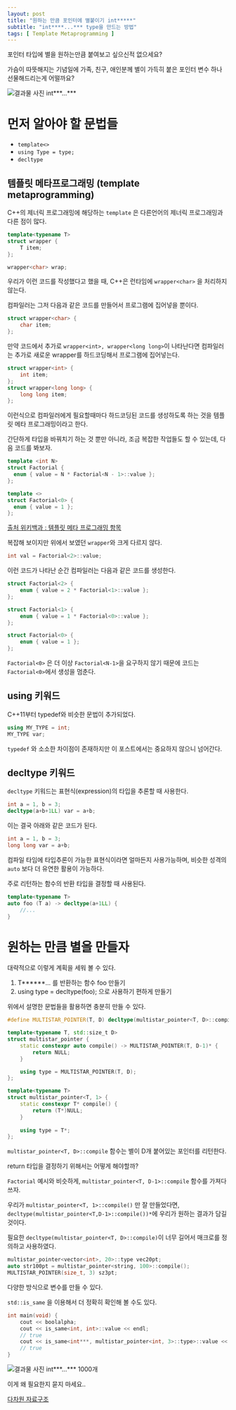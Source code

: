 ```yaml
---
layout: post
title: "원하는 만큼 포인터에 별붙이기 int*****"
subtitle: "int****...*** type을 만드는 방법"
tags: [ Template Metaprogramming ]
---
```


포인터 타입에 별을 원하는만큼 붙여보고 싶으신적 없으세요?

가슴이 따뜻해지는 기념일에 가족, 친구, 애인분께 별이 가득히 붙은 포인터 변수 하나 선물해드리는게 어떨까요?

![결과물 사진 int***...***]({{"/assets/img/multistarpointer.png"|relative_path}})

# 먼저 알아야 할 문법들 

- `template<>`
- `using Type = type;`
- `decltype`

## 템플릿 메타프로그래밍 (template metaprogramming)

C++의 제너릭 프로그래밍에 해당하는 `template` 은 다른언어의 제너릭 프로그래밍과 다른 점이 많다.

```cpp
template<typename T>
struct wrapper {
    T item;
};

wrapper<char> wrap;
```

우리가 이런 코드를 작성했다고 했을 때, C++은 런타임에 `wrapper<char>` 을 처리하지 않는다. 

컴파일러는 그저 다음과 같은 코드를 만들어서 프로그램에 집어넣을 뿐이다. 

```cpp
struct wrapper<char> {
    char item;
};
```

만약 코드에서 추가로 `wrapper<int>, wrapper<long long>`이 나타난다면 컴파일러는 추가로 새로운 wrapper를 하드코딩해서 프로그램에 집어넣는다.

```cpp
struct wrapper<int> {
    int item;
};
struct wrapper<long long> {
    long long item;
};
```

이런식으로 컴파일러에게 필요할때마다 하드코딩된 코드를 생성하도록 하는 것을 템플릿 메타 프로그래밍이라고 한다.

간단하게 타입을 바꿔치기 하는 것 뿐만 아니라, 조금 복잡한 작업들도 할 수 있는데, 다음 코드를 봐보자.

```cpp
template <int N>
struct Factorial {
  enum { value = N * Factorial<N - 1>::value };
};

template <>
struct Factorial<0> {
  enum { value = 1 };
};
```
[출처 위키백과 : 템플릿 메타 프로그래밍 항목](https://ko.wikipedia.org/wiki/%ED%85%9C%ED%94%8C%EB%A6%BF_%EB%A9%94%ED%83%80%ED%94%84%EB%A1%9C%EA%B7%B8%EB%9E%98%EB%B0%8D)

복잡해 보이지만 위에서 보였던 `wrapper`와 크게 다르지 않다. 

```cpp
int val = Factorial<2>::value;
```

이런 코드가 나타난 순간 컴파일러는 다음과 같은 코드를 생성한다.

```cpp
struct Factorial<2> {
    enum { value = 2 * Factorial<1>::value };
};

struct Factorial<1> {
    enum { value = 1 * Factorial<0>::value };
};

struct Factorial<0> {
    enum { value = 1 };
};
```

`Factorial<0>` 은 더 이상 `Factorial<N-1>`을 요구하지 않기 때문에 코드는 `Factorial<0>`에서 생성을 멈춘다.

## using 키워드

C++11부터 typedef와 비슷한 문법이 추가되었다.

```cpp
using MY_TYPE = int;
MY_TYPE var;
```

`typedef` 와 소소한 차이점이 존재하지만 이 포스트에서는 중요하지 않으니 넘어간다.


## decltype 키워드

`decltype` 키워드는 표현식(expression)의 타입을 추론할 때 사용한다.

```cpp
int a = 1, b = 3;
decltype(a+b+1LL) var = a+b;
```

이는 결국 아래와 같은 코드가 된다.

```cpp
int a = 1, b = 3;
long long var = a+b;
```

컴파일 타임에 타입추론이 가능한 표현식이라면 얼마든지 사용가능하며, 비슷한 성격의 `auto` 보다 더 유연한 활용이 가능하다.

주로 리턴하는 함수의 반환 타입을 결정할 때 사용된다.

```cpp
template<typename T>
auto foo (T a) -> decltype(a+1LL) {
    //...
}
```

# 원하는 만큼 별을 만들자

대략적으로 이렇게 계획을 세워 볼 수 있다.

1. T******... 를 반환하는 함수 foo 만들기
2. using type = decltype(foo); 으로 사용하기 편하게 만들기

위에서 설명한 문법들을 활용하면 충분히 만들 수 있다.

```cpp
#define MULTISTAR_POINTER(T, D) decltype(multistar_pointer<T, D>::compile())

template<typename T, std::size_t D>
struct multistar_pointer {
    static constexpr auto compile() -> MULTISTAR_POINTER(T, D-1)* {
        return NULL;
    }

    using type = MULTISTAR_POINTER(T, D);
};

template<typename T>
struct multistar_pointer<T, 1> {
    static constexpr T* compile() {
        return (T*)NULL;
    }
    
    using type = T*;
};
```

`multistar_pointer<T, D>::compile` 함수는 별이 D개 붙어있는 포인터를 리턴한다. 

return 타입을 결정하기 위해서는 어떻게 해야할까?

`Factorial` 예시와 비슷하게, `multistar_pointer<T, D-1>::compile` 함수를 가져다 쓰자.

우리가 `multistar_pointer<T, 1>::compile()` 만 잘 만들었다면,
`decltype(multistar_pointer<T,D-1>::compile())*`에 우리가 원하는 결과가 담길 것이다.

필요한 `decltype(multistar_pointer<T, D>::compile)`이 너무 길어서 매크로를 정의하고 사용하였다.

```cpp
multistar_pointer<vector<int>, 20>::type vec20pt;
auto str100pt = multistar_pointer<string, 100>::compile();
MULTISTAR_POINTER(size_t, 3) sz3pt;
```

다양한 방식으로 변수를 만들 수 있다.

`std::is_same` 을 이용해서 더 정확히 확인해 볼 수도 있다.

```cpp
int main(void) {
    cout << boolalpha;
    cout << is_same<int, int>::value << endl;
    // true
    cout << is_same<int***, multistar_pointer<int, 3>::type>::value << endl;
    // true
}
```

![결과물 사진 int***...*** 1000개]({{"/assets/img/multistarpointer2.png"|relative_path}})

이게 왜 필요한지 묻지 마세요..

[다차원 자료구조](https://github.com/queragion2726/HyperDataStructure)
